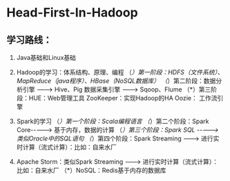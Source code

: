 # Head-First-In-Hadoop

## 学习路线：
1. Java基础和Linux基础
2. Hadoop的学习：体系结构、原理、编程
	（*）第一阶段：HDFS（文件系统）、MapReduce（java程序）、HBase（NoSQL数据库）
	（*）第二阶段：数据分析引擎 ---> Hive、Pig
	       数据采集引擎 ---> Sqoop、Flume
	（*）第三阶段：HUE：Web管理工具
	       ZooKeeper：实现Hadoop的HA
        Oozie：    工作流引擎
3. Spark的学习
	（*）第一个阶段：Scala编程语言
	（*）第二个阶段：Spark Core-----> 基于内存，数据的计算
	（*）第三个阶段：Spark SQL -----> 类似Oracle中的SQL语句
	（*）第四个阶段：Spark Streaming ---> 进行实时计算（流式计算）：比如：自来水厂
			
4. Apache Storm：类似Spark Streaming ---> 进行实时计算（流式计算）：比如：自来水厂
	（*）NoSQL：Redis基于内存的数据库